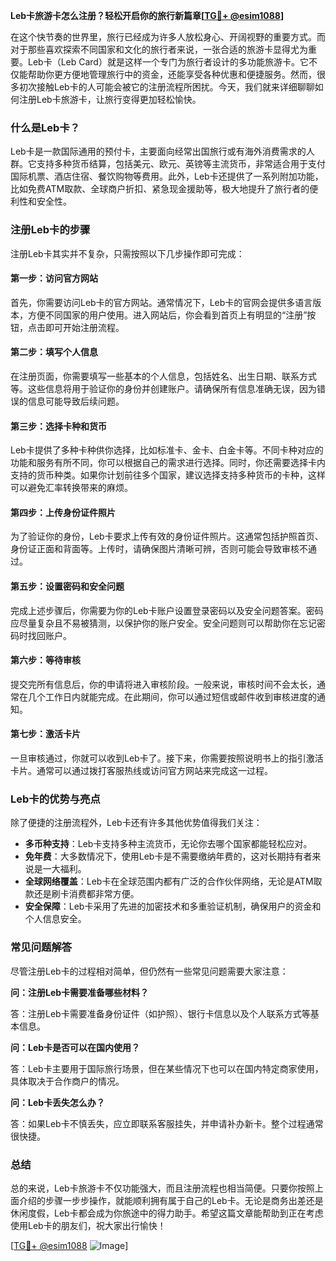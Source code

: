 **Leb卡旅游卡怎么注册？轻松开启你的旅行新篇章[[TG💪+ @esim1088](https://t.me/s/esim1088)]**

在这个快节奏的世界里，旅行已经成为许多人放松身心、开阔视野的重要方式。而对于那些喜欢探索不同国家和文化的旅行者来说，一张合适的旅游卡显得尤为重要。Leb卡（Leb Card）就是这样一个专门为旅行者设计的多功能旅游卡。它不仅能帮助你更方便地管理旅行中的资金，还能享受各种优惠和便捷服务。然而，很多初次接触Leb卡的人可能会被它的注册流程所困扰。今天，我们就来详细聊聊如何注册Leb卡旅游卡，让旅行变得更加轻松愉快。

### 什么是Leb卡？

Leb卡是一款国际通用的预付卡，主要面向经常出国旅行或有海外消费需求的人群。它支持多种货币结算，包括美元、欧元、英镑等主流货币，非常适合用于支付国际机票、酒店住宿、餐饮购物等费用。此外，Leb卡还提供了一系列附加功能，比如免费ATM取款、全球商户折扣、紧急现金援助等，极大地提升了旅行者的便利性和安全性。

### 注册Leb卡的步骤

注册Leb卡其实并不复杂，只需按照以下几步操作即可完成：

#### 第一步：访问官方网站

首先，你需要访问Leb卡的官方网站。通常情况下，Leb卡的官网会提供多语言版本，方便不同国家的用户使用。进入网站后，你会看到首页上有明显的“注册”按钮，点击即可开始注册流程。

#### 第二步：填写个人信息

在注册页面，你需要填写一些基本的个人信息，包括姓名、出生日期、联系方式等。这些信息将用于验证你的身份并创建账户。请确保所有信息准确无误，因为错误的信息可能导致后续问题。

#### 第三步：选择卡种和货币

Leb卡提供了多种卡种供你选择，比如标准卡、金卡、白金卡等。不同卡种对应的功能和服务有所不同，你可以根据自己的需求进行选择。同时，你还需要选择卡内支持的货币种类。如果你计划前往多个国家，建议选择支持多种货币的卡种，这样可以避免汇率转换带来的麻烦。

#### 第四步：上传身份证件照片

为了验证你的身份，Leb卡要求上传有效的身份证件照片。这通常包括护照首页、身份证正面和背面等。上传时，请确保图片清晰可辨，否则可能会导致审核不通过。

#### 第五步：设置密码和安全问题

完成上述步骤后，你需要为你的Leb卡账户设置登录密码以及安全问题答案。密码应尽量复杂且不易被猜测，以保护你的账户安全。安全问题则可以帮助你在忘记密码时找回账户。

#### 第六步：等待审核

提交完所有信息后，你的申请将进入审核阶段。一般来说，审核时间不会太长，通常在几个工作日内就能完成。在此期间，你可以通过短信或邮件收到审核进度的通知。

#### 第七步：激活卡片

一旦审核通过，你就可以收到Leb卡了。接下来，你需要按照说明书上的指引激活卡片。通常可以通过拨打客服热线或访问官方网站来完成这一过程。

### Leb卡的优势与亮点

除了便捷的注册流程外，Leb卡还有许多其他优势值得我们关注：

- **多币种支持**：Leb卡支持多种主流货币，无论你去哪个国家都能轻松应对。
- **免年费**：大多数情况下，使用Leb卡是不需要缴纳年费的，这对长期持有者来说是一大福利。
- **全球网络覆盖**：Leb卡在全球范围内都有广泛的合作伙伴网络，无论是ATM取款还是刷卡消费都非常方便。
- **安全保障**：Leb卡采用了先进的加密技术和多重验证机制，确保用户的资金和个人信息安全。

### 常见问题解答

尽管注册Leb卡的过程相对简单，但仍然有一些常见问题需要大家注意：

**问：注册Leb卡需要准备哪些材料？**

答：注册Leb卡需要准备身份证件（如护照）、银行卡信息以及个人联系方式等基本信息。

**问：Leb卡是否可以在国内使用？**

答：Leb卡主要用于国际旅行场景，但在某些情况下也可以在国内特定商家使用，具体取决于合作商户的情况。

**问：Leb卡丢失怎么办？**

答：如果Leb卡不慎丢失，应立即联系客服挂失，并申请补办新卡。整个过程通常很快捷。

### 总结

总的来说，Leb卡旅游卡不仅功能强大，而且注册流程也相当简便。只要你按照上面介绍的步骤一步步操作，就能顺利拥有属于自己的Leb卡。无论是商务出差还是休闲度假，Leb卡都会成为你旅途中的得力助手。希望这篇文章能帮助到正在考虑使用Leb卡的朋友们，祝大家出行愉快！

[[TG💪+ @esim1088](https://t.me/s/esim1088) ![Image](https://i.postimg.cc/4NQfJmqS/Snipaste-2025-05-13-00-14-12.png)]